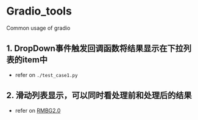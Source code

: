 # Gradio_tools
Common usage of gradio
## 1. DropDown事件触发回调函数将结果显示在下拉列表的item中
+ refer on `./test_case1.py` 
## 2. 滑动列表显示，可以同时看处理前和处理后的结果
+ refer on [RMBG2.0](https://github.com/pinokiofactory/RMBG-2-Studio)